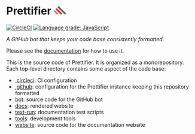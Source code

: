 # Prettifier <img src="website/website/static/img/logo_transparent_400.gif" width="33" height="23">

[![CircleCI](https://circleci.com/gh/kevgo/prettifier.svg?style=shield)](https://circleci.com/gh/kevgo/prettifier)
[![Language grade: JavaScript](https://img.shields.io/lgtm/grade/javascript/g/kevgo/prettifier.svg)](https://lgtm.com/projects/g/kevgo/prettifier/context:javascript)

_A GitHub bot that keeps your code base consistently formatted._

Please see the [documentation](https://kevgo.github.io/prettifier) for how to
use it.

This is the source code of Prettifier. It is organized as a monorepository. Each
top-level directory contains some aspect of the code base:

- [.circleci](.circleci/): CI configuration
- [.github](.github/): configuration for the Prettifier instance keeping this
  repository formatted
- [bot](bot/): source code for the GitHub bot
- [docs](docs/): rendered website
- [text-run](text-run/): documentation test scripts
- [tools](tools/): development tools
- [website](website/): source code for the documentation website
